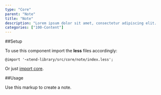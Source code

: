 ```yaml
---
type: "Core"
parent: "Note"
title: "Note"
description: "Lorem ipsum dolor sit amet, consectetur adipiscing elit. Nunc tempus laoreet leo sit amet iaculis."
categories: ["100-Content"]
---
```


##Setup

To use this component import the **less** files accordingly:

```less
@import '~xtend-library/src/core/note/index.less';
```

Or just [import core](/core/setup/#@TODO).

##Usage

Use this markup to create a note.

<script type="text/plain" class="language-markup">
  <div class="note note--default">
    <!-- content -->
  </div>
</script>
